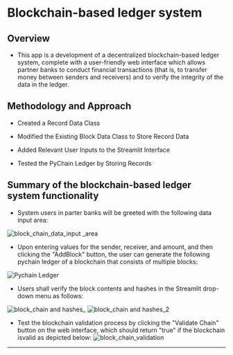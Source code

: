 # Blockchain-based ledger system

 ## Overview 
* This app is a development of a decentralized blockchain-based ledger system, complete with a user-friendly web interface which allows partner banks to conduct financial transactions (that is, to transfer money between senders and receivers) and to verify the integrity of the data in the ledger.  

## Methodology and Approach
  * Created a Record Data Class

  * Modified the Existing Block Data Class to Store Record Data

  * Added Relevant User Inputs to the Streamlit Interface

  * Tested the PyChain Ledger by Storing Records

## Summary of the blockchain-based ledger system functionality

  * System users in parter banks will be greeted with the following data input area:

![block_chain_data_input _area](https://github.com/Abillu/ChallengeM18_Upload/assets/126644613/b9eac2d1-78b3-455c-8709-2dd3531a643f)

  * Upon entering values for the sender, receiver, and amount, and then clicking  the "AddBlock" button, the user can generate the following pychain ledger of a blockchain that consists of multiple blocks: 

![Pychain Ledger](https://github.com/Abillu/ChallengeM18_Upload/assets/126644613/e34e0c21-2acc-4412-8264-70ff5e5c80c1)


  * Users shall verify the block contents and hashes in the Streamlit drop-down menu as follows:

![block_chain and hashes_](https://github.com/Abillu/ChallengeM18_Upload/assets/126644613/3f6231f2-9899-4438-82ea-227e98a46b71)
![block_chain and hashes_2](https://github.com/Abillu/ChallengeM18_Upload/assets/126644613/29720bd5-5259-48f1-abc8-d5fb3a7e0b4f)


  * Test the blockchain validation process by clicking the "Validate Chain" button on the web interface, which should return "true" if  the blockchain isvalid as depicted below:
 ![block_chain_validation](https://github.com/Abillu/ChallengeM18_Upload/assets/126644613/6fb9824a-429b-4b36-ab42-750942feffb9)


---
